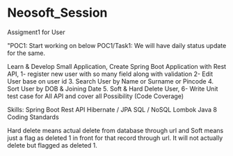 # Neosoft_Session
Assigment1 for User


"POC1: Start working on below POC1/Task1: We will have daily status update for the same. 

Learn & Develop Small Application, 
Create Spring Boot Application with Rest API, 
1- register new user with so many field along with validation 
2- Edit User base on user id 
3. Search User by Name or Surname or Pincode 
4. Sort User by DOB & Joining Date 
5. Soft & Hard Delete User, 
6- Write Unit test case for All API and cover all Possibility (Code Coverage) 

Skills:
Spring Boot Rest API
Hibernate / JPA
SQL / NoSQL
Lombok
Java 8 
Coding Standards

Hard delete means actual delete from database through url and 
Soft means just a flag as deleted 1 in front for that record through url.
It will not actually delete but flagged as deleted 1.

